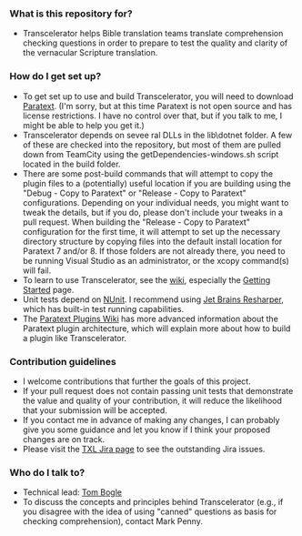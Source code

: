 ### What is this repository for? ###

* Transcelerator helps Bible translation teams translate comprehension checking questions in order to prepare to test the quality and clarity of the vernacular Scripture translation.

### How do I get set up? ###

* To get set up to use and build Transcelerator, you will need to download [Paratext](http://paratext.org/). (I'm sorry, but at this time Paratext is not open source and has license restrictions. I have no control over that, but if you talk to me, I might be able to help you get it.)
* Transcelerator depends on sevee ral DLLs in the lib\dotnet folder. A few of these are checked into the repository, but most of them are pulled down from TeamCity using the getDependencies-windows.sh script located in the build folder.
* There are some post-build commands that will attempt to copy the plugin files to a (potentially) useful location if you are building using the "Debug - Copy to Paratext" or "Release - Copy to Paratext" configurations. Depending on your individual needs, you might want to tweak the details, but if you do, please don't include your tweaks in a pull request. When building the "Release - Copy to Paratext" configuration for the first time, it will attempt to set up the necessary directory structure by copying files into the default install location for Paratext 7 and/or 8. If those folders are not already there, you need to be running Visual Studio as an administrator, or the xcopy command(s) will fail.
* To learn to use Transcelerator, see the [wiki](https://bitbucket.org/paratext/transcelerator/wiki/Home), especially the [Getting Started](https://bitbucket.org/paratext/transcelerator/wiki/Getting%20Started) page.
* Unit tests depend on [NUnit](http://nunit.org/). I recommend using [Jet Brains Resharper](http://www.jetbrains.com/resharper/), which has built-in test running capabilities.
* The [Paratext Plugins Wiki](https://bitbucket.org/paratext/paratext-demo-plugins/wiki/Home) has more advanced information about the Paratext plugin architecture, which will explain more about how to build a plugin like Transcelerator.

### Contribution guidelines ###

* I welcome contributions that further the goals of this project.
* If your pull request does not contain passing unit tests that demonstrate the value and quality of your contribution, it will reduce the likelihood that your submission will be accepted.
* If you contact me in advance of making any changes, I can probably give you some guidance and let you know if I think your proposed changes are on track.
* Please visit the [TXL Jira page](https://jira.sil.org/secure/Dashboard.jspa?selectPageId=10760) to see the outstanding Jira issues.

### Who do I talk to? ###

* Technical lead: [Tom Bogle](mailto:Transcelerator_feedback@sil.org)
* To discuss the concepts and principles behind Transcelerator (e.g., if you disagree with the idea of using "canned" questions as basis for checking comprehension), contact Mark Penny.